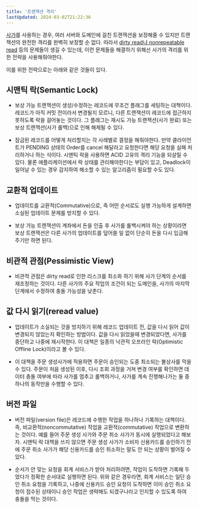 ```yaml
---
title: '트랜잭션 격리'
lastUpdated: 2024-03-02T21:22:36
---
```


[사가](사가 패턴.md)를 사용하는 경우, 여러 서버와 도메인에 걸친 트랜잭션을 보장해줄 수 있지만 트랜잭션의 완전한 격리를 완벽히 보장할 순 없다. 따라서 [dirty read나 nonrepeatable read](../../데이터베이스 DataBase/DB설계/트랜잭션 ACID와 격리수준.md) 등의 문제들이 생길 수 있는데, 이런 문제들을 해결하기 위해선 사가의 격리를 위한 전략을 사용해줘야한다.

이를 위한 전략으로는 아래와 같은 것들이 있다.

## 시맨틱 락(Semantic Lock)

- 보상 가능 트랜잭션이 생성/수정하는 레코드에 무조건 플래그를 세팅하는 대책이다. 레코드가 아직 커밋 전이라서 변경될지 모르니, 다른 트랜잭션이 레코드에 접근하지 못하도록 락을 걸어놓는 것이다. 그 플래그는 재시도 가능 트랜잭션(사가 완료) 또는 보상 트랜잭션(사가 롤백)으로 인해 해제될 수 있다.

- 잠금된 레코드를 어떻게 처리할지는 각 사례별로 결정을 해줘야한다. 만약 클라이언트가 PENDING 상태의 Order를 cancel 해달라고 요청한다면 해당 요청을 실패 처리하거나 하는 식이다. 시맨틱 락을 사용하면 ACID 고유의 격리 기능을 되살릴 수 있다. 물론 애플리케이션에서 락 상태를 관리해야한다는 부담이 있고, Deadlock이 일어날 수 있는 경우 감지하여 해소할 수 있는 알고리즘이 필요할 수도 있다.

## 교환적 업데이트

- 업데이트를 교환적(Commutative)으로, 즉 어떤 순서로도 실행 가능하게 설계하면 소실된 업데이트 문제를 방지할 수 있다.

- 보상 가능 트랜잭션이 계좌에서 돈을 인출 후 사가를 롤백시켜야 하는 상황이라면 보상 트랜잭션은 다른 사가의 업데이트를 덮어쓸 일 없이 단순히 돈을 다시 입금해주기만 하면 된다.

## 비관적 관점(Pessimistic View)

- 비관적 관점은 dirty read로 인한 리스크를 최소화 하기 위해 사가 단계의 순서를 재조정하는 것이다. 다른 사가의 주요 작업의 조건이 되는 도메인을, 사가의 마지막 단계에서 수정하여 충돌 가능성을 낮춘다.

## 값 다시 읽기(reread value)

- 업데이트가 소실되는 것을 방지하기 위해 레코드 업데이트 전, 값을 다시 읽어 값이 변경되지 않았는지 확인하는 방법이다. 값을 다시 읽었을때 변경되었다면, 사가를 중단하고 나중에 재시작한다. 이 대책은 일종의 낙관적 오프라인 락(Optimistic Offline Lock)이라고 볼 수 있다.

- 이 대책을 주문 생성사가에 적용하면 주문이 승인되는 도중 최소되는 불상사를 막을 수 있다. 주문이 처음 생성된 이후, 다시 조회 과정을 거쳐 변경 여부를 확인하면 데이터 충돌 여부에 따라 사가를 멈추고 롤백하거나, 사가를 계속 진행해나가는 둘 중 하나의 동작만을 수행할 수 있다.

## 버전 파일

- 버전 파일(version file)은 레코드에 수행한 작업을 하나하나 기록하는 대책이다. 즉, 비교환적(noncommutative) 작업을 교환적(commutative) 작업으로 변환하는 것이다. 예를 들어 주문 생성 사가와 주문 취소 사가가 동시에 실행되었다고 해보자. 시맨틱 락 대책을 쓰지 않으면 주문 생성 사가가 소비자 신용카드를 승인하기 전에 주문 취소 사가가 해당 신용카드를 승인 취소하는 말도 안 되는 상황이 벌어질 수 있다.

- 순서가 안 맞는 요청을 회계 서비스가 받아 처리하려면, 작업이 도착하면 기록해 두었다가 정확한 순서대로 실행하면 된다. 위와 같은 경우라면, 회계 서비스는 일단 승인 취소 요청을 기록하고, 나중에 신용카드 승인 요청이 도착하면 이미 승인 취소 요청이 접수된 상태이니 승인 작업은 생략해도 되겠구나라고 인지할 수 있도록 하여 충돌을 막는 것이다.